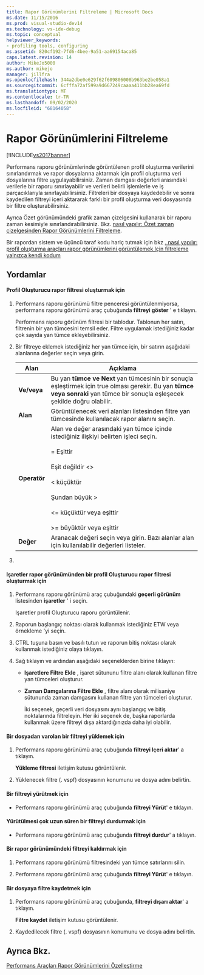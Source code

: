 ```yaml
---
title: Rapor Görünümlerini Filtreleme | Microsoft Docs
ms.date: 11/15/2016
ms.prod: visual-studio-dev14
ms.technology: vs-ide-debug
ms.topic: conceptual
helpviewer_keywords:
- profiling tools, configuring
ms.assetid: 820cf192-7fd6-4bee-9a51-aa69154aca85
caps.latest.revision: 14
author: MikeJo5000
ms.author: mikejo
manager: jillfra
ms.openlocfilehash: 344a2dbe0e629f62f609806008b963be2be058a1
ms.sourcegitcommit: 6cfffa72af599a9d667249caaaa411bb28ea69fd
ms.translationtype: MT
ms.contentlocale: tr-TR
ms.lasthandoff: 09/02/2020
ms.locfileid: "68164058"
---
```

# <a name="filtering-report-views"></a>Rapor Görünümlerini Filtreleme
[!INCLUDE[vs2017banner](../includes/vs2017banner.md)]

Performans raporu görünümlerinde görüntülenen profil oluşturma verilerini sınırlandırmak ve rapor dosyalarına aktarmak için profil oluşturma veri dosyalarına filtre uygulayabilirsiniz. Zaman damgası değerleri arasındaki verilerle bir raporu sınırlayabilir ve verileri belirli işlemlerle ve iş parçacıklarıyla sınırlayabilirsiniz. Filtreleri bir dosyaya kaydedebilir ve sonra kaydedilen filtreyi içeri aktararak farklı bir profil oluşturma veri dosyasında bir filtre oluşturabilirsiniz.  
  
 Ayrıca Özet görünümündeki grafik zaman çizelgesini kullanarak bir raporu zaman kesimiyle sınırlandırabilirsiniz. Bkz. [nasıl yapılır: Özet zaman çizelgesinden Rapor Görünümlerini Filtreleme](../profiling/how-to-filter-report-views-from-the-summary-timeline.md).  
  
 Bir rapordan sistem ve üçüncü taraf kodu hariç tutmak için bkz [. nasıl yapılır: profil oluşturma araçları rapor görünümlerini görüntülemek Için filtreleme yalnızca kendi kodum](../profiling/how-to-filter-profiling-tools-report-views-to-display-just-my-code.md)  
  
## <a name="procedures"></a>Yordamlar  
  
#### <a name="to-create-a-profiler-report-filter"></a>Profil Oluşturucu rapor filtresi oluşturmak için  
  
1. Performans raporu görünümü filtre penceresi görüntülenmiyorsa, performans raporu görünümü araç çubuğunda **filtreyi göster** ' e tıklayın.  
  
     Performans raporu görünüm filtresi bir tablodur. Tablonun her satırı, filtrenin bir yan tümcesini temsil eder. Filtre uygulamak istediğiniz kadar çok sayıda yan tümce ekleyebilirsiniz.  
  
2. Bir filtreye eklemek istediğiniz her yan tümce için, bir satırın aşağıdaki alanlarına değerler seçin veya girin.  
  
    |Alan|Açıklama|  
    |-----------|-----------------|  
    |**Ve/veya**|Bu yan **tümce ve Next** yan tümcesinin bir sonuçla eşleştirmek için true olması gerekir. Bu yan **tümce veya sonraki** yan tümce bir sonuçla eşleşecek şekilde doğru olabilir.|  
    |**Alan**|Görüntülenecek veri alanları listesinden filtre yan tümcesinde kullanılacak rapor alanını seçin.|  
    |**Operatör**|Alan ve değer arasındaki yan tümce içinde istediğiniz ilişkiyi belirten işleci seçin.<br /><br /> = Eşittir<br /><br /> Eşit değildir <>  <br /><br /> < küçüktür<br /><br /> Şundan büyük ><br /><br /> <= küçüktür veya eşittir<br /><br /> >= büyüktür veya eşittir|  
    |**Değer**|Aranacak değeri seçin veya girin. Bazı alanlar alan için kullanılabilir değerleri listeler.|  
  
3. 
  
#### <a name="to-create-a-profiler-report-filter-from-the-marks-report-view"></a>Işaretler rapor görünümünden bir profil Oluşturucu rapor filtresi oluşturmak için  
  
1. Performans raporu görünümü araç çubuğundaki **geçerli görünüm** listesinden **işaretler** ' i seçin.  
  
    Işaretler profil Oluşturucu raporu görüntülenir.  
  
2. Raporun başlangıç noktası olarak kullanmak istediğiniz ETW veya örnekleme 'yi seçin.  
  
3. CTRL tuşuna basın ve basılı tutun ve raporun bitiş noktası olarak kullanmak istediğiniz olaya tıklayın.  
  
4. Sağ tıklayın ve ardından aşağıdaki seçeneklerden birine tıklayın:  
  
   - **Işaretlere Filtre Ekle** , işaret sütununu filtre alanı olarak kullanan filtre yan tümceleri oluşturur.  
  
   - **Zaman Damgalarına Filtre Ekle** , filtre alanı olarak milisaniye sütununda zaman damgasını kullanan filtre yan tümceleri oluşturur.  
  
     İki seçenek, geçerli veri dosyasını aynı başlangıç ve bitiş noktalarında filtreleyin. Her iki seçenek de, başka raporlarda kullanmak üzere filtreyi dışa aktardığınızda daha iyi olabilir.  
  
#### <a name="to-load-an-existing-filter-from-a-file"></a>Bir dosyadan varolan bir filtreyi yüklemek için  
  
1. Performans raporu görünümü araç çubuğunda **filtreyi Içeri aktar**' a tıklayın.  
  
     **Yükleme filtresi** iletişim kutusu görüntülenir.  
  
2. Yüklenecek filtre (. vspf) dosyasının konumunu ve dosya adını belirtin.  
  
#### <a name="to-execute-a-filter"></a>Bir filtreyi yürütmek için  
  
- Performans raporu görünümü araç çubuğunda **filtreyi Yürüt**' e tıklayın.  
  
#### <a name="to-stop-a-filter-that-is-taking-too-long-to-execute"></a>Yürütülmesi çok uzun süren bir filtreyi durdurmak için  
  
- Performans raporu görünümü araç çubuğunda **filtreyi durdur**' a tıklayın.  
  
#### <a name="to-remove-a-filter-on-a-report-view"></a>Bir rapor görünümündeki filtreyi kaldırmak için  
  
1. Performans raporu görünümü filtresindeki yan tümce satırlarını silin.  
  
2. Performans raporu görünümü araç çubuğunda **filtreyi Yürüt**' e tıklayın.  
  
#### <a name="to-save-a-filter-to-a-file"></a>Bir dosyaya filtre kaydetmek için  
  
1. Performans raporu görünümü araç çubuğunda, **filtreyi dışarı aktar**' a tıklayın.  
  
     **Filtre kaydet** iletişim kutusu görüntülenir.  
  
2. Kaydedilecek filtre (. vspf) dosyasının konumunu ve dosya adını belirtin.  
  
## <a name="see-also"></a>Ayrıca Bkz.  
 [Performans Araçları Rapor Görünümlerini Özelleştirme](../profiling/customizing-performance-tools-report-views.md)
